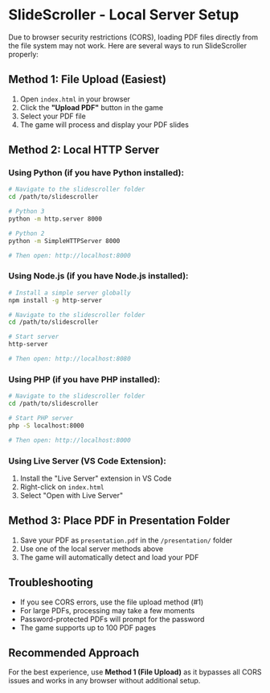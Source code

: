 # SlideScroller - Local Server Setup

Due to browser security restrictions (CORS), loading PDF files directly from the file system may not work. Here are several ways to run SlideScroller properly:

## Method 1: File Upload (Easiest)
1. Open `index.html` in your browser
2. Click the **"Upload PDF"** button in the game
3. Select your PDF file
4. The game will process and display your PDF slides

## Method 2: Local HTTP Server

### Using Python (if you have Python installed):
```bash
# Navigate to the slidescroller folder
cd /path/to/slidescroller

# Python 3
python -m http.server 8000

# Python 2
python -m SimpleHTTPServer 8000

# Then open: http://localhost:8000
```

### Using Node.js (if you have Node.js installed):
```bash
# Install a simple server globally
npm install -g http-server

# Navigate to the slidescroller folder
cd /path/to/slidescroller

# Start server
http-server

# Then open: http://localhost:8080
```

### Using PHP (if you have PHP installed):
```bash
# Navigate to the slidescroller folder
cd /path/to/slidescroller

# Start PHP server
php -S localhost:8000

# Then open: http://localhost:8000
```

### Using Live Server (VS Code Extension):
1. Install the "Live Server" extension in VS Code
2. Right-click on `index.html`
3. Select "Open with Live Server"

## Method 3: Place PDF in Presentation Folder
1. Save your PDF as `presentation.pdf` in the `/presentation/` folder
2. Use one of the local server methods above
3. The game will automatically detect and load your PDF

## Troubleshooting
- If you see CORS errors, use the file upload method (#1)
- For large PDFs, processing may take a few moments
- Password-protected PDFs will prompt for the password
- The game supports up to 100 PDF pages

## Recommended Approach
For the best experience, use **Method 1 (File Upload)** as it bypasses all CORS issues and works in any browser without additional setup.
